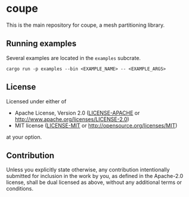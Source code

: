 # coupe

This is the main repository for coupe, a mesh partitioning library.

## Running examples
Several examples are located in the `examples` subcrate.
```shell
cargo run -p examples --bin <EXAMPLE_NAME> -- <EXAMPLE_ARGS>
```


## License

Licensed under either of

 * Apache License, Version 2.0
   ([LICENSE-APACHE](LICENSE) or http://www.apache.org/licenses/LICENSE-2.0)
 * MIT license
   ([LICENSE-MIT](LICENSE-MIT) or http://opensource.org/licenses/MIT)

at your option.

## Contribution

Unless you explicitly state otherwise, any contribution intentionally submitted
for inclusion in the work by you, as defined in the Apache-2.0 license, shall be
dual licensed as above, without any additional terms or conditions.